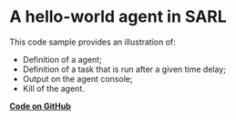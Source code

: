# A hello-world agent in SARL

This code sample provides an illustration of:

* Definition of a agent;
* Definition of a task that is run after a given time delay;
* Output on the agent console;
* Kill of the agent.


[**Code on GitHub**](https://github.com/sarl/sarl/tree/master/sarl-eclipse/plugins/io.sarl.eclipse.examples/projects/io-sarl-demos-basic-helloworld)
